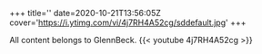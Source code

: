 +++
title=''
date=2020-10-21T13:56:05Z
cover='https://i.ytimg.com/vi/4j7RH4A52cg/sddefault.jpg'
+++

All content belongs to GlennBeck.
{{< youtube 4j7RH4A52cg >}}
